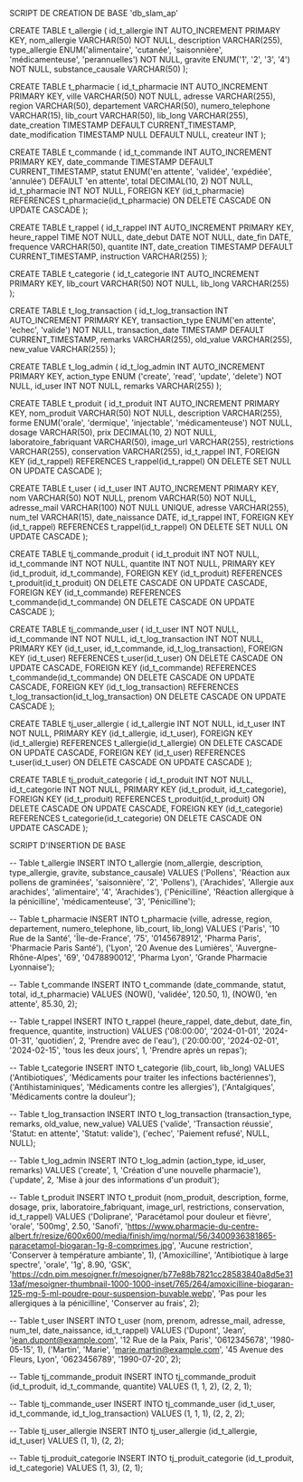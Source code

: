 SCRIPT DE CREATION DE BASE 'db_slam_ap'


CREATE TABLE t_allergie (
    id_t_allergie INT AUTO_INCREMENT PRIMARY KEY,
    nom_allergie VARCHAR(50) NOT NULL,
    description VARCHAR(255),
    type_allergie ENUM('alimentaire', 'cutanée', 'saisonnière', 'médicamenteuse', 'perannuelles') NOT NULL,
    gravite ENUM('1', '2', '3', '4') NOT NULL,
    substance_causale VARCHAR(50)
);
 
CREATE TABLE t_pharmacie (
    id_t_pharmacie INT AUTO_INCREMENT PRIMARY KEY,
    ville VARCHAR(50) NOT NULL,
    adresse VARCHAR(255),
    region VARCHAR(50),
    departement VARCHAR(50),
    numero_telephone VARCHAR(15),
    lib_court VARCHAR(50),
    lib_long VARCHAR(255),
    date_creation TIMESTAMP DEFAULT CURRENT_TIMESTAMP,
    date_modification TIMESTAMP NULL DEFAULT NULL,
    createur INT
);
 
CREATE TABLE t_commande (
    id_t_commande INT AUTO_INCREMENT PRIMARY KEY,
    date_commande TIMESTAMP DEFAULT CURRENT_TIMESTAMP,
    statut ENUM('en attente', 'validée', 'expédiée', 'annulée') DEFAULT 'en attente',
    total DECIMAL(10, 2) NOT NULL,
    id_t_pharmacie INT NOT NULL,
    FOREIGN KEY (id_t_pharmacie) REFERENCES t_pharmacie(id_t_pharmacie) 
        ON DELETE CASCADE ON UPDATE CASCADE
);
 
CREATE TABLE t_rappel (
    id_t_rappel INT AUTO_INCREMENT PRIMARY KEY,
    heure_rappel TIME NOT NULL,
    date_debut DATE NOT NULL,
    date_fin DATE,
    frequence VARCHAR(50),
    quantite INT,
    date_creation TIMESTAMP DEFAULT CURRENT_TIMESTAMP,
    instruction VARCHAR(255)
);
 
CREATE TABLE t_categorie (
    id_t_categorie INT AUTO_INCREMENT PRIMARY KEY,
    lib_court VARCHAR(50) NOT NULL,
    lib_long VARCHAR(255)
);
 
CREATE TABLE t_log_transaction (
    id_t_log_transaction INT AUTO_INCREMENT PRIMARY KEY,
    transaction_type ENUM('en attente', 'echec', 'valide') NOT NULL,
    transaction_date TIMESTAMP DEFAULT CURRENT_TIMESTAMP,
    remarks VARCHAR(255),
    old_value VARCHAR(255),
    new_value VARCHAR(255)
);
 
CREATE TABLE t_log_admin (
    id_t_log_admin INT AUTO_INCREMENT PRIMARY KEY,
    action_type ENUM ('create', 'read', 'update', 'delete') NOT NULL,
    id_user INT NOT NULL,
    remarks VARCHAR(255)
);
 
CREATE TABLE t_produit (
    id_t_produit INT AUTO_INCREMENT PRIMARY KEY,
    nom_produit VARCHAR(50) NOT NULL,
    description VARCHAR(255),
    forme ENUM('orale', 'dermique', 'injectable', 'médicamenteuse') NOT NULL,
    dosage VARCHAR(50),
    prix DECIMAL(10, 2) NOT NULL,
    laboratoire_fabriquant VARCHAR(50),
    image_url VARCHAR(255),
    restrictions VARCHAR(255),
    conservation VARCHAR(255),
    id_t_rappel INT,
    FOREIGN KEY (id_t_rappel) REFERENCES t_rappel(id_t_rappel)
        ON DELETE SET NULL ON UPDATE CASCADE
);
 
CREATE TABLE t_user (
    id_t_user INT AUTO_INCREMENT PRIMARY KEY,
    nom VARCHAR(50) NOT NULL,
    prenom VARCHAR(50) NOT NULL,
    adresse_mail VARCHAR(100) NOT NULL UNIQUE,
    adresse VARCHAR(255),
    num_tel VARCHAR(15),
    date_naissance DATE,
    id_t_rappel INT,
    FOREIGN KEY (id_t_rappel) REFERENCES t_rappel(id_t_rappel)
        ON DELETE SET NULL ON UPDATE CASCADE
);
 
CREATE TABLE tj_commande_produit (
    id_t_produit INT NOT NULL,
    id_t_commande INT NOT NULL,
    quantite INT NOT NULL,
    PRIMARY KEY (id_t_produit, id_t_commande),
    FOREIGN KEY (id_t_produit) REFERENCES t_produit(id_t_produit)
        ON DELETE CASCADE ON UPDATE CASCADE,
    FOREIGN KEY (id_t_commande) REFERENCES t_commande(id_t_commande)
        ON DELETE CASCADE ON UPDATE CASCADE
);
 
CREATE TABLE tj_commande_user (
    id_t_user INT NOT NULL,
    id_t_commande INT NOT NULL,
    id_t_log_transaction INT NOT NULL,
    PRIMARY KEY (id_t_user, id_t_commande, id_t_log_transaction),
    FOREIGN KEY (id_t_user) REFERENCES t_user(id_t_user)
        ON DELETE CASCADE ON UPDATE CASCADE,
    FOREIGN KEY (id_t_commande) REFERENCES t_commande(id_t_commande)
        ON DELETE CASCADE ON UPDATE CASCADE,
    FOREIGN KEY (id_t_log_transaction) REFERENCES t_log_transaction(id_t_log_transaction)
        ON DELETE CASCADE ON UPDATE CASCADE
);
 
CREATE TABLE tj_user_allergie (
    id_t_allergie INT NOT NULL,
    id_t_user INT NOT NULL,
    PRIMARY KEY (id_t_allergie, id_t_user),
    FOREIGN KEY (id_t_allergie) REFERENCES t_allergie(id_t_allergie)
        ON DELETE CASCADE ON UPDATE CASCADE,
    FOREIGN KEY (id_t_user) REFERENCES t_user(id_t_user)
        ON DELETE CASCADE ON UPDATE CASCADE
);
 
CREATE TABLE tj_produit_categorie (
    id_t_produit INT NOT NULL,
    id_t_categorie INT NOT NULL,
    PRIMARY KEY (id_t_produit, id_t_categorie),
    FOREIGN KEY (id_t_produit) REFERENCES t_produit(id_t_produit)
        ON DELETE CASCADE ON UPDATE CASCADE,
    FOREIGN KEY (id_t_categorie) REFERENCES t_categorie(id_t_categorie)
        ON DELETE CASCADE ON UPDATE CASCADE
);


SCRIPT D'INSERTION DE BASE

-- Table t_allergie
INSERT INTO t_allergie (nom_allergie, description, type_allergie, gravite, substance_causale)
VALUES 
('Pollens', 'Réaction aux pollens de graminées', 'saisonnière', '2', 'Pollens'),
('Arachides', 'Allergie aux arachides', 'alimentaire', '4', 'Arachides'),
('Pénicilline', 'Réaction allergique à la pénicilline', 'médicamenteuse', '3', 'Pénicilline');
 
-- Table t_pharmacie
INSERT INTO t_pharmacie (ville, adresse, region, departement, numero_telephone, lib_court, lib_long)
VALUES
('Paris', '10 Rue de la Santé', 'Île-de-France', '75', '0145678912', 'Pharma Paris', 'Pharmacie Paris Santé'),
('Lyon', '20 Avenue des Lumières', 'Auvergne-Rhône-Alpes', '69', '0478890012', 'Pharma Lyon', 'Grande Pharmacie Lyonnaise');
 
-- Table t_commande
INSERT INTO t_commande (date_commande, statut, total, id_t_pharmacie)
VALUES 
(NOW(), 'validée', 120.50, 1),
(NOW(), 'en attente', 85.30, 2);
 
-- Table t_rappel
INSERT INTO t_rappel (heure_rappel, date_debut, date_fin, frequence, quantite, instruction)
VALUES
('08:00:00', '2024-01-01', '2024-01-31', 'quotidien', 2, 'Prendre avec de l\'eau'),
('20:00:00', '2024-02-01', '2024-02-15', 'tous les deux jours', 1, 'Prendre après un repas');
 
-- Table t_categorie
INSERT INTO t_categorie (lib_court, lib_long)
VALUES
('Antibiotiques', 'Médicaments pour traiter les infections bactériennes'),
('Antihistaminiques', 'Médicaments contre les allergies'),
('Antalgiques', 'Médicaments contre la douleur');
 
-- Table t_log_transaction
INSERT INTO t_log_transaction (transaction_type, remarks, old_value, new_value)
VALUES
('valide', 'Transaction réussie', 'Statut: en attente', 'Statut: valide'),
('echec', 'Paiement refusé', NULL, NULL);
 
-- Table t_log_admin
INSERT INTO t_log_admin (action_type, id_user, remarks)
VALUES
('create', 1, 'Création d\'une nouvelle pharmacie'),
('update', 2, 'Mise à jour des informations d\'un produit');
 
-- Table t_produit
INSERT INTO t_produit (nom_produit, description, forme, dosage, prix, laboratoire_fabriquant, image_url, restrictions, conservation, id_t_rappel)
VALUES
('Doliprane', 'Paracétamol pour douleur et fièvre', 'orale', '500mg', 2.50, 'Sanofi', 'https://www.pharmacie-du-centre-albert.fr/resize/600x600/media/finish/img/normal/56/3400936381865-paracetamol-biogaran-1g-8-comprimes.jpg',  'Aucune restriction', 'Conserver à température ambiante', 1),
('Amoxicilline', 'Antibiotique à large spectre', 'orale', '1g', 8.90, 'GSK', 'https://cdn.pim.mesoigner.fr/mesoigner/b77e88b7821cc28583840a8d5e3113af/mesoigner-thumbnail-1000-1000-inset/765/264/amoxicilline-biogaran-125-mg-5-ml-poudre-pour-suspension-buvable.webp', 'Pas pour les allergiques à la pénicilline', 'Conserver au frais', 2);
 
-- Table t_user
INSERT INTO t_user (nom, prenom, adresse_mail, adresse, num_tel, date_naissance, id_t_rappel)
VALUES
('Dupont', 'Jean', 'jean.dupont@example.com', '12 Rue de la Paix, Paris', '0612345678', '1980-05-15', 1),
('Martin', 'Marie', 'marie.martin@example.com', '45 Avenue des Fleurs, Lyon', '0623456789', '1990-07-20', 2);
 
-- Table tj_commande_produit
INSERT INTO tj_commande_produit (id_t_produit, id_t_commande, quantite)
VALUES
(1, 1, 2),
(2, 2, 1);
 
-- Table tj_commande_user
INSERT INTO tj_commande_user (id_t_user, id_t_commande, id_t_log_transaction)
VALUES
(1, 1, 1),
(2, 2, 2);
 
-- Table tj_user_allergie
INSERT INTO tj_user_allergie (id_t_allergie, id_t_user)
VALUES
(1, 1),
(2, 2);
 
-- Table tj_produit_categorie
INSERT INTO tj_produit_categorie (id_t_produit, id_t_categorie)
VALUES
(1, 3),
(2, 1);